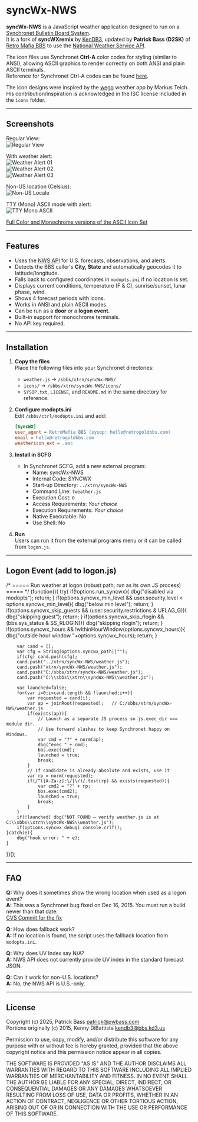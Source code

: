 # syncWx-NWS

**syncWx-NWS** is a JavaScript weather application designed to run on a [Synchronet Bulletin Board System](http://www.synchro.net).  
It is a fork of **syncWXremix** by [KenDB3](http://bbs.kd3.us), updated by **Patrick Bass (D2SK)** of [Retro Mafia BBS](telnet://retromafia.retrogoldbbs.com:8023) to use the [National Weather Service API](https://api.weather.gov).

The icon files use Synchronet **Ctrl-A** color codes for styling (similar to ANSI), allowing ASCII graphics to render correctly on both ANSI and plain ASCII terminals.  
Reference for Synchronet Ctrl-A codes can be found [here](http://wiki.synchro.net/custom:ctrl-a_codes).

The icon designs were inspired by the [wego](https://github.com/schachmat/wego) weather app by Markus Teich. His contribution/inspiration is acknowledged in the ISC license included in the `icons` folder.

---

## Screenshots

Regular View:  
![Regular View](http://bbs.kd3.us/screenshots/syncWX-screenshot-RI-01.png)

With weather alert:  
![Weather Alert 01](http://bbs.kd3.us/screenshots/syncWX-screenshot-RI-Alert-New-01.png)  
![Weather Alert 02](http://bbs.kd3.us/screenshots/syncWX-screenshot-RI-Alert-New-02.png)  
![Weather Alert 03](http://bbs.kd3.us/screenshots/syncWX-screenshot-RI-Alert-New-03.png)

Non-US location (Celsius):  
![Non-US Locale](http://bbs.kd3.us/screenshots/syncWX-screenshot-IT-Rome-Airport-01.png)

TTY (Mono) ASCII mode with alert:  
![TTY Mono ASCII](http://bbs.kd3.us/screenshots/TTY-Mono-ASCII-Only.png)

[Full Color and Monochrome versions of the ASCII Icon Set](http://bbs.kd3.us/screenshots/syncWX-icon-set.png)

---

## Features

- Uses the [NWS API](https://api.weather.gov) for U.S. forecasts, observations, and alerts.
- Detects the BBS caller's **City, State** and automatically geocodes it to latitude/longitude.
- Falls back to configured coordinates in `modopts.ini` if no location is set.
- Displays current conditions, temperature (F & C), sunrise/sunset, lunar phase, wind.
- Shows 4 forecast periods with icons.
- Works in ANSI and plain ASCII modes.
- Can be run as a **door** or a **logon event**.
- Built-in support for monochrome terminals.
- No API key required.

---

## Installation

1. **Copy the files**  
   Place the following files into your Synchronet directories:
   - `weather.js` → `/sbbs/xtrn/syncWx-NWS/`
   - `icons/` → `/sbbs/xtrn/syncWx-NWS/icons/`
   - `SYSOP.txt`, `LICENSE`, and `README.md` in the same directory for reference.

2. **Configure modopts.ini**  
   Edit `/sbbs/ctrl/modopts.ini` and add:
   ```ini
   [SyncWX]
   user_agent = RetroMafia BBS (sysop: hello@retrogoldbbs.com)
   email = hello@retrogoldbbs.com
   weathericon_ext = .asc
   ```

3. **Install in SCFG**  
   - In Synchronet SCFG, add a new external program:
     - Name: syncWx-NWS
     - Internal Code: SYNCWX
     - Start-up Directory: `../xtrn/syncWx-NWS`
     - Command Line: `?weather.js`
     - Execution Cost: `0`
     - Access Requirements: *Your choice*
     - Execution Requirements: *Your choice*
     - Native Executable: No
     - Use Shell: No

4. **Run**  
   Users can run it from the external programs menu or it can be called from `logon.js`.

---
## Logon Event (add to logon.js)

/* ===== Run weather at logon (robust path; run as its own JS process) ===== */
(function(){
    try{
        if(!options.run_syncwx){ dbg("disabled via modopts"); return; }
        if(options.syncwx_min_level && user.security.level < options.syncwx_min_level){ dbg("below min level"); return; }
        if(options.syncwx_skip_guests && (user.security.restrictions & UFLAG_G)){ dbg("skipping guest"); return; }
        if(options.syncwx_skip_rlogin && (bbs.sys_status & SS_RLOGIN)){ dbg("skipping rlogin"); return; }
        if(options.syncwx_hours && !withinHourWindow(options.syncwx_hours)){ dbg("outside hour window "+options.syncwx_hours); return; }

        var cand = [];
        var cfg = String(options.syncwx_path||"");
        if(cfg) cand.push(cfg);
        cand.push("../xtrn/syncWx-NWS/weather.js");
        cand.push("xtrn/syncWx-NWS/weather.js");
        cand.push("C:/sbbs/xtrn/syncWx-NWS/weather.js");
        cand.push("C:\\sbbs\\xtrn\\syncWx-NWS\\weather.js");

        var launched=false;
        for(var i=0;i<cand.length && !launched;i++){
            var requested = cand[i];
            var ap = joinRoot(requested);   // C:/sbbs/xtrn/syncWx-NWS/weather.js
            if(exists(ap)){
                // Launch as a separate JS process so js.exec_dir === module dir.
                // Use forward slashes to keep Synchronet happy on Windows.
                var cmd = "?" + norm(ap);
                dbg("exec " + cmd);
                bbs.exec(cmd);
                launched = true;
                break;
            }
            // If candidate is already absolute and exists, use it
            var rp = norm(requested);
            if(/^([A-Za-z]:\/|\/)/.test(rp) && exists(requested)){
                var cmd2 = "?" + rp;
                bbs.exec(cmd2);
                launched = true;
                break;
            }
        }
        if(!launched) dbg("NOT FOUND — verify weather.js is at C:\\sbbs\\xtrn\\syncWx-NWS\\weather.js");
        if(options.syncwx_debug) console.crlf();
    }catch(e){
        dbg("hook error: " + e);
    }
})();

---
## FAQ

**Q:** Why does it sometimes show the wrong location when used as a logon event?  
**A:** This was a Synchronet bug fixed on Dec 16, 2015. You must run a build newer than that date.  
[CVS Commit for the fix](http://cvs.synchro.net/commitlog.ssjs#32554)

**Q:** How does fallback work?  
**A:** If no location is found, the script uses the fallback location from `modopts.ini`.

**Q:** Why does UV Index say N/A?  
**A:** NWS API does not currently provide UV index in the standard forecast JSON.

**Q:** Can it work for non-U.S. locations?  
**A:** No, the NWS API is U.S.-only.

---

## License

Copyright (c) 2025, Patrick Bass <patrick@pwbass.com>  
Portions originally (c) 2015, Kenny DiBattista <kendb3@bbs.kd3.us>  

Permission to use, copy, modify, and/or distribute this software for any
purpose with or without fee is hereby granted, provided that the above
copyright notice and this permission notice appear in all copies.

THE SOFTWARE IS PROVIDED "AS IS" AND THE AUTHOR DISCLAIMS ALL WARRANTIES
WITH REGARD TO THIS SOFTWARE INCLUDING ALL IMPLIED WARRANTIES OF
MERCHANTABILITY AND FITNESS. IN NO EVENT SHALL THE AUTHOR BE LIABLE FOR
ANY SPECIAL, DIRECT, INDIRECT, OR CONSEQUENTIAL DAMAGES OR ANY DAMAGES
WHATSOEVER RESULTING FROM LOSS OF USE, DATA OR PROFITS, WHETHER IN AN
ACTION OF CONTRACT, NEGLIGENCE OR OTHER TORTIOUS ACTION, ARISING OUT OF
OR IN CONNECTION WITH THE USE OR PERFORMANCE OF THIS SOFTWARE.
